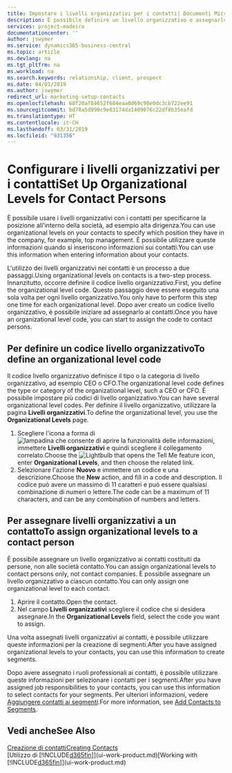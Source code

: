 ```yaml
---
title: Impostare i livelli organizzativi per i contatti| Documenti Microsoft
description: È possibile definire un livello organizzativo e assegnarlo al contatto per indicare la posizione all'interno della rispettiva società, ad esempio alta dirigenza.
services: project-madeira
documentationcenter: ''
author: jswymer
ms.service: dynamics365-business-central
ms.topic: article
ms.devlang: na
ms.tgt_pltfrm: na
ms.workload: na
ms.search.keywords: relationship, client, prospect
ms.date: 04/01/2019
ms.author: jswymer
redirect_url: marketing-setup-contacts
ms.openlocfilehash: 68f20af84652f684eaa0d69c98e0dc3cb722ee91
ms.sourcegitcommit: bd78a5d990c9e83174da1409076c22df8b35eafd
ms.translationtype: HT
ms.contentlocale: it-CH
ms.lasthandoff: 03/31/2019
ms.locfileid: "931356"
---
```

# <a name="set-up-organizational-levels-for-contact-persons"></a><span data-ttu-id="834d7-103">Configurare i livelli organizzativi per i contatti</span><span class="sxs-lookup"><span data-stu-id="834d7-103">Set Up Organizational Levels for Contact Persons</span></span>
<span data-ttu-id="834d7-104">È possibile usare i livelli organizzativi con i contatti per specificarne la posizione all'interno della società, ad esempio alta dirigenza.</span><span class="sxs-lookup"><span data-stu-id="834d7-104">You can use organizational levels on your contacts to specify which position they have in the company, for example, top management.</span></span> <span data-ttu-id="834d7-105">È possibile utilizzare queste informazioni quando si inseriscono informazioni sui contatti.</span><span class="sxs-lookup"><span data-stu-id="834d7-105">You can use this information when entering information about your contacts.</span></span>

<span data-ttu-id="834d7-106">L'utilizzo dei livelli organizzativi nei contatti è un processo a due passaggi.</span><span class="sxs-lookup"><span data-stu-id="834d7-106">Using organizational levels on contacts is a two-step process.</span></span> <span data-ttu-id="834d7-107">Innanzitutto, occorre definire il codice livello organizzativo.</span><span class="sxs-lookup"><span data-stu-id="834d7-107">First, you define the organizational level code.</span></span> <span data-ttu-id="834d7-108">Questo passaggio deve essere eseguito una sola volta per ogni livello organizzativo.</span><span class="sxs-lookup"><span data-stu-id="834d7-108">You only have to perform this step one time for each organizational level.</span></span> <span data-ttu-id="834d7-109">Dopo aver creato un codice livello organizzativo, è possibile iniziare ad assegnarlo ai contatti.</span><span class="sxs-lookup"><span data-stu-id="834d7-109">Once you have an organizational level code, you can start to assign the code to contact persons.</span></span>

## <a name="to-define-an-organizational-level-code"></a><span data-ttu-id="834d7-110">Per definire un codice livello organizzativo</span><span class="sxs-lookup"><span data-stu-id="834d7-110">To define an organizational level code</span></span>
<span data-ttu-id="834d7-111">Il codice livello organizzativo definisce il tipo o la categoria di livello organizzativo, ad esempio CEO o CFO.</span><span class="sxs-lookup"><span data-stu-id="834d7-111">The organizational level code defines the type or category of the organizational level, such a CEO  or CFO.</span></span> <span data-ttu-id="834d7-112">È possibile impostare più codici di livello organizzativo.</span><span class="sxs-lookup"><span data-stu-id="834d7-112">You can have several organizational level codes.</span></span> <span data-ttu-id="834d7-113">Per definire il livello organizzativo, utilizzare la pagina **Livelli organizzativi**.</span><span class="sxs-lookup"><span data-stu-id="834d7-113">To define the organizational level, you use the **Organizational Levels** page.</span></span>

1. <span data-ttu-id="834d7-114">Scegliere l'icona a forma di ![lampadina che consente di aprire la funzionalità delle informazioni](media/ui-search/search_small.png "Informazioni sull'operazione che si desidera eseguire"), immettere **Livelli organizzativi** e quindi scegliere il collegamento correlato.</span><span class="sxs-lookup"><span data-stu-id="834d7-114">Choose the ![Lightbulb that opens the Tell Me feature](media/ui-search/search_small.png "Tell me what you want to do") icon, enter **Organizational Levels**, and then choose the related link.</span></span>
2. <span data-ttu-id="834d7-115">Selezionare l'azione **Nuovo** e immettere un codice e una descrizione.</span><span class="sxs-lookup"><span data-stu-id="834d7-115">Choose the **New** action, and fill in a code and description.</span></span> <span data-ttu-id="834d7-116">Il codice può avere un massimo di 11 caratteri e può essere qualsiasi combinazione di numeri o lettere.</span><span class="sxs-lookup"><span data-stu-id="834d7-116">The code can be a maximum of 11 characters, and can be any combination of numbers and letters.</span></span>

## <a name="to-assign-organizational-levels-to-a-contact-person"></a><span data-ttu-id="834d7-117">Per assegnare livelli organizzativi a un contatto</span><span class="sxs-lookup"><span data-stu-id="834d7-117">To assign organizational levels to a contact person</span></span>
<span data-ttu-id="834d7-118">È possibile assegnare un livello organizzativo ai contatti costituiti da persone, non alle società contatto.</span><span class="sxs-lookup"><span data-stu-id="834d7-118">You can assign organizational levels to contact persons only, not contact companies.</span></span> <span data-ttu-id="834d7-119">È possibile assegnare un livello organizzativo a ciascun contatto.</span><span class="sxs-lookup"><span data-stu-id="834d7-119">You can only assign one organizational level to each contact.</span></span>

1. <span data-ttu-id="834d7-120">Aprire il contatto.</span><span class="sxs-lookup"><span data-stu-id="834d7-120">Open the contact.</span></span>
2. <span data-ttu-id="834d7-121">Nel campo **Livelli organizzativi** scegliere il codice che si desidera assegnare.</span><span class="sxs-lookup"><span data-stu-id="834d7-121">In the **Organizational Levels** field, select the code you want to assign.</span></span>

<span data-ttu-id="834d7-122">Una volta assegnati livelli organizzativi ai contatti, è possibile utilizzare queste informazioni per la creazione di segmenti.</span><span class="sxs-lookup"><span data-stu-id="834d7-122">After you have assigned organizational levels to your contacts, you can use this information to create segments.</span></span>

<span data-ttu-id="834d7-123">Dopo avere assegnato i ruoli professionali ai contatti, è possibile utilizzare queste informazioni per selezionare i contatti per i segmenti.</span><span class="sxs-lookup"><span data-stu-id="834d7-123">After you have assigned job responsibilities to your contacts, you can use this information to select contacts for your segments.</span></span> <span data-ttu-id="834d7-124">Per ulteriori informazioni, vedere [Aggiungere contatti ai segmenti](marketing-add-contact-segment.md).</span><span class="sxs-lookup"><span data-stu-id="834d7-124">For more information, see [Add Contacts to Segments](marketing-add-contact-segment.md).</span></span>

## <a name="see-also"></a><span data-ttu-id="834d7-125">Vedi anche</span><span class="sxs-lookup"><span data-stu-id="834d7-125">See Also</span></span>
[<span data-ttu-id="834d7-126">Creazione di contatti</span><span class="sxs-lookup"><span data-stu-id="834d7-126">Creating Contacts</span></span>](marketing-create-contact-companies.md)  
<span data-ttu-id="834d7-127">[Utilizzo di [!INCLUDE[d365fin](includes/d365fin_md.md)]](ui-work-product.md)</span><span class="sxs-lookup"><span data-stu-id="834d7-127">[Working with [!INCLUDE[d365fin](includes/d365fin_md.md)]](ui-work-product.md)</span></span>  
